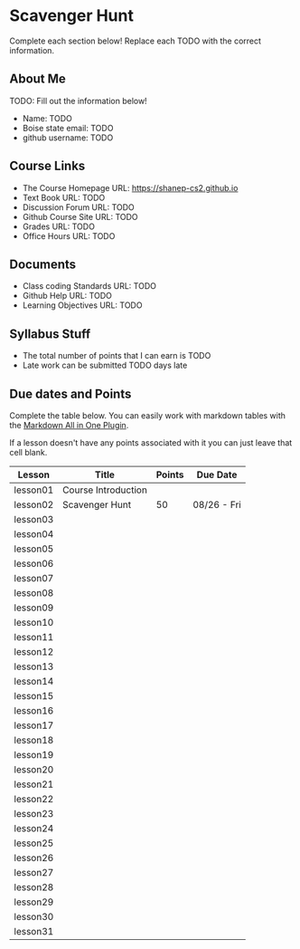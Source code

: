 # Scavenger Hunt

Complete each section below! Replace each TODO with the correct information.

## About Me

TODO: Fill out the information below!

- Name: TODO
- Boise state email: TODO
- github username: TODO


## Course Links

- The Course Homepage URL: https://shanep-cs2.github.io
- Text Book URL: TODO
- Discussion Forum URL: TODO
- Github Course Site URL: TODO
- Grades URL: TODO
- Office Hours URL: TODO

## Documents

- Class coding Standards URL: TODO
- Github Help URL: TODO
- Learning Objectives URL: TODO

## Syllabus Stuff

- The total number of points that I can earn is TODO
- Late work can be submitted TODO days late

## Due dates and Points

Complete the table below. You can easily work with markdown tables with the [Markdown All in One
Plugin](https://marketplace.visualstudio.com/items?itemName=yzhang.markdown-all-in-one).

If a lesson doesn't have any points associated with it you can just leave that cell blank.

| Lesson   | Title               | Points | Due Date    |
| -------- | ------------------- | ------ | ----------- |
| lesson01 | Course Introduction |        |             |
| lesson02 | Scavenger Hunt      | 50     | 08/26 - Fri |
| lesson03 |                     |        |             |
| lesson04 |                     |        |             |
| lesson05 |                     |        |             |
| lesson06 |                     |        |             |
| lesson07 |                     |        |             |
| lesson08 |                     |        |             |
| lesson09 |                     |        |             |
| lesson10 |                     |        |             |
| lesson11 |                     |        |             |
| lesson12 |                     |        |             |
| lesson13 |                     |        |             |
| lesson14 |                     |        |             |
| lesson15 |                     |        |             |
| lesson16 |                     |        |             |
| lesson17 |                     |        |             |
| lesson18 |                     |        |             |
| lesson19 |                     |        |             |
| lesson20 |                     |        |             |
| lesson21 |                     |        |             |
| lesson22 |                     |        |             |
| lesson23 |                     |        |             |
| lesson24 |                     |        |             |
| lesson25 |                     |        |             |
| lesson26 |                     |        |             |
| lesson27 |                     |        |             |
| lesson28 |                     |        |             |
| lesson29 |                     |        |             |
| lesson30 |                     |        |             |
| lesson31 |                     |        |             |
